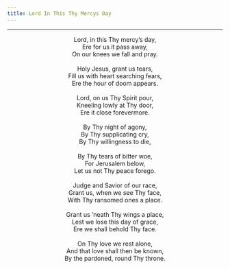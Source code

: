 ```yaml
---
title: Lord In This Thy Mercys Day
---
```


---
<center>
Lord, in this Thy mercy’s day,<br/>
Ere for us it pass away,<br/>
On our knees we fall and pray.<br/>
<br/>
Holy Jesus, grant us tears,<br/>
Fill us with heart searching fears,<br/>
Ere the hour of doom appears.<br/>
<br/>
Lord, on us Thy Spirit pour,<br/>
Kneeling lowly at Thy door,<br/>
Ere it close forevermore.<br/>
<br/>
By Thy night of agony,<br/>
By Thy supplicating cry,<br/>
By Thy willingness to die,<br/>
<br/>
By Thy tears of bitter woe,<br/>
For Jerusalem below,<br/>
Let us not Thy peace forego.<br/>
<br/>
Judge and Savior of our race,<br/>
Grant us, when we see Thy face,<br/>
With Thy ransomed ones a place.<br/>
<br/>
Grant us ’neath Thy wings a place,<br/>
Lest we lose this day of grace,<br/>
Ere we shall behold Thy face.<br/>
<br/>
On Thy love we rest alone,<br/>
And that love shall then be known,<br/>
By the pardoned, round Thy throne.
</center>